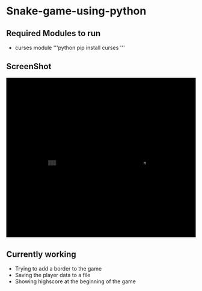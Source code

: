 # Snake-game-using-python

## Required Modules to run

* curses module
'''python
    pip install curses
'''

## ScreenShot

![](/picture/screenshot.jpg)

## Currently working

* Trying to add a border to the game
* Saving the player data to a file 
* Showing highscore at the beginning of the game
